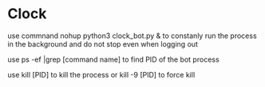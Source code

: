 # Clock

use commnand nohup python3 clock_bot.py & to constanly run the process in the background and do not stop even when logging out 

use ps -ef |grep [command name] to find PID of the bot process 

use kill [PID] to kill the process or kill -9 [PID] to force kill
